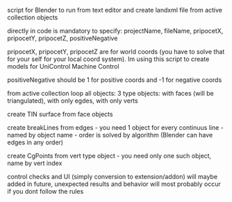 script for Blender to run from text editor and create landxml file from active collection objects

directly in code is mandatory to specify: projectName, fileName, pripocetX, pripocetY, pripocetZ, positiveNegative

pripocetX, pripocetY, pripocetZ are for world coords (you have to solve that for your self for your local coord system). Im using this script to create models for UniControl Machine Control

positiveNegative should be 1 for positive coords and -1 for negative coords

from active collection loop all objects: 3 type objects: with faces (will be triangulated), with only egdes, with only verts

create TIN surface from face objects 

create breakLines from edges - you need 1 object for every continuus line - named by object name - order is solved by algorithm (Blender can have edges in any order)

create CgPoints from vert type object - you need only one such object, name by vert index

control checks and UI (simply conversion to extension/addon) will maybe added in future, unexpected results and behavior will most probably occur if you dont follow the rules
